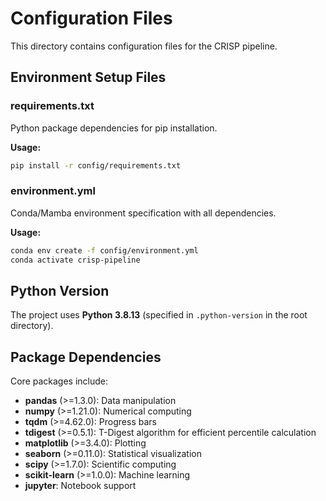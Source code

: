 # Configuration Files

This directory contains configuration files for the CRISP pipeline.

## Environment Setup Files

### requirements.txt
Python package dependencies for pip installation.

**Usage:**
```bash
pip install -r config/requirements.txt
```

### environment.yml
Conda/Mamba environment specification with all dependencies.

**Usage:**
```bash
conda env create -f config/environment.yml
conda activate crisp-pipeline
```

## Python Version

The project uses **Python 3.8.13** (specified in `.python-version` in the root directory).

## Package Dependencies

Core packages include:
- **pandas** (>=1.3.0): Data manipulation
- **numpy** (>=1.21.0): Numerical computing
- **tqdm** (>=4.62.0): Progress bars
- **tdigest** (>=0.5.1): T-Digest algorithm for efficient percentile calculation
- **matplotlib** (>=3.4.0): Plotting
- **seaborn** (>=0.11.0): Statistical visualization
- **scipy** (>=1.7.0): Scientific computing
- **scikit-learn** (>=1.0.0): Machine learning
- **jupyter**: Notebook support